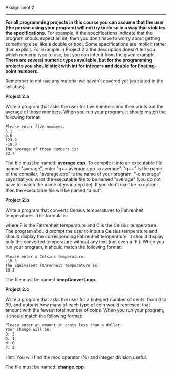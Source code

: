 Assignment 2

***

**For all programming projects in this course you can assume that the user (the person using your program) will not try to do so in a way that violates the specifications.**  For example, if the specifications indicate that the program should expect an int, then you don't have to worry about getting something else, like a double or bool.  Some specifications are implicit rather than explicit.  For example in Project 2.a the description doesn't tell you which numeric type to use, but you can infer it from the given example.  **There are several numeric types available, but for the programming projects you should stick with int for integers and double for floating-point numbers.**

Remember to not use any material we haven't covered yet (as stated in the syllabus).

**Project 2.a**

Write a program that asks the user for five numbers and then prints out the average of those numbers.  When you run your program, it should match the following format:

    Please enter five numbers.
    5.1
    6.0
    123.8
    -19.0
    The average of those numbers is:
    22.7

The file must be named: **average.cpp**.  To compile it into an executable file named "average", enter "g++ average.cpp -o average".  "g++" is the name of the compiler, "average.cpp" is the name of your program, "-o average" says that you want the executable file to be named "average" (you do not have to match the name of your .cpp file).  If you don't use the -o option, then the executable file will be named "a.out".

**Project 2.b**

Write a program that converts Celsius temperatures to Fahrenheit temperatures.  The formula is:



where F is the Fahrenheit temperature and C is the Celsius temperature.  The program should prompt the user to input a Celsius temperature and should display the corresponding Fahrenheit temperature.  It should display only the converted temperature without any text (not even a 'F').  When you run your program, it should match the following format:

    Please enter a Celsius temperature.
    -10.5
    The equivalent Fahrenheit temperature is:
    13.1

The file must be named **tempConvert.cpp.**

**Project 2.c**

Write a program that asks the user for a (integer) number of cents, from 0 to 99, and outputs how many of each type of coin would represent that amount with the fewest total number of coins.  When you run your program, it should match the following format:

    Please enter an amount in cents less than a dollar.
    Your change will be:
    Q: 3
    D: 1
    N: 0
    P: 2

Hint: You will find the mod operator (%) and integer division useful.

The file must be named: **change.cpp**.
